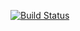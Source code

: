 [![Build Status](https://travis-ci.org/fassetar/Bender-Emulator.svg)](https://travis-ci.org/fassetar/Bender-Emulator)
<br>
